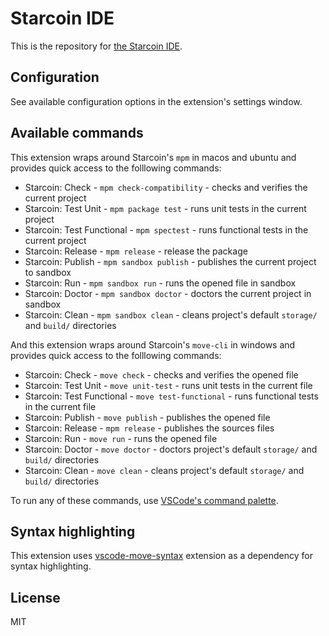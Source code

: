 # Starcoin IDE

This is the repository for [the Starcoin IDE](https://marketplace.visualstudio.com/items?itemName=starcoinorg.starcoin-ide).

## Configuration

See available configuration options in the extension's settings window.

## Available commands

This extension wraps around Starcoin's `mpm` in macos and ubuntu and provides quick access to the folllowing commands:

- Starcoin: Check - `mpm check-compatibility` - checks and verifies the current project
- Starcoin: Test Unit - `mpm package test` - runs unit tests in the current project
- Starcoin: Test Functional - `mpm spectest` - runs functional tests in the current project
- Starcoin: Release - `mpm release` - release the package
- Starcoin: Publish - `mpm sandbox publish` - publishes the current project to sandbox
- Starcoin: Run - `mpm sandbox run` - runs the opened file in sandbox
- Starcoin: Doctor - `mpm sandbox doctor` - doctors the current project in sandbox
- Starcoin: Clean - `mpm sandbox clean` - cleans project's default `storage/` and `build/` directories

And this extension wraps around Starcoin's `move-cli` in windows and provides quick access to the folllowing commands:

- Starcoin: Check - `move check` - checks and verifies the opened file
- Starcoin: Test Unit - `move unit-test` - runs unit tests in the current file
- Starcoin: Test Functional - `move test-functional` - runs functional tests in the current file
- Starcoin: Publish - `move publish` - publishes the opened file
- Starcoin: Release - `mpm release` - publishes the sources files
- Starcoin: Run - `move run` - runs the opened file
- Starcoin: Doctor - `move doctor` - doctors project's default `storage/` and `build/` directories
- Starcoin: Clean - `move clean` - cleans project's default `storage/` and `build/` directories


To run any of these commands, use [VSCode's command palette](https://code.visualstudio.com/docs/getstarted/userinterface#_command-palette). 

## Syntax highlighting

This extension uses [vscode-move-syntax](https://marketplace.visualstudio.com/items?itemName=damirka.move-syntax) extension as a dependency for syntax highlighting.

## License

MIT
